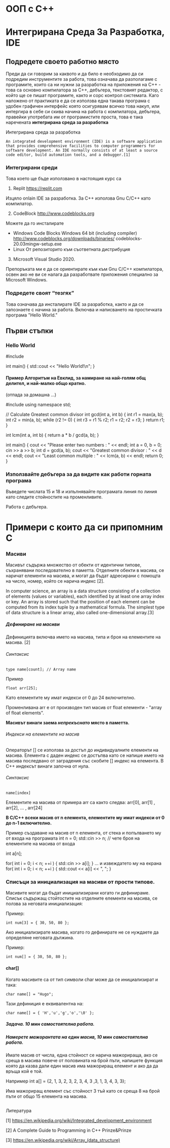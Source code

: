 # ООП с C++



# Интегрирана Среда За Разработка, IDE

## Подредете своето работно място

Преди да си говорим за каквото и да било е необходимо да си подредим инструментите за работа, това означава да разполагаме с програмите, които са ни нужни за разработка на приложения на C++ - това са основно компилатора за C++, дебъгера, текстовият редактор, с който ще се пишат програмите, както и сорс контрол системата. Каго наложено от практиката е да се използва една такава програма с удобен графичен интерфейс която осигурявам всичко това накуп, или интергира в себе си скива начина на работа с компилатора, дебъгера, правейки употребата им от програмистите проста, това е така наречената **интегрирана среда за разработка** 

Интегрирана среда за разработка

    An integrated development environment (IDE) is a software application that provides comprehensive facilities to computer programmers for software development. An IDE normally consists of at least a source code editor, build automation tools, and a debugger.[1]

### Интегрирани среди

Това което ще бъде използвано в настоящия курс са

1. Replit    https://replit.com
    
Изцяло onlain IDE за разработка. За C++ използва Gnu C/C++ като компилатор. 

2. CodeBlock   http://www.codeblocks.org

Можете да го инсталирате 

- Windows
	Code Blocks Windows 64 bit (including compiler) http://www.codeblocks.org/downloads/binaries/
		codeblocks-20.03mingw-setup.exe
- Linux
	От репозиторито към съответната дистрибуция
    
3. Microsoft Visual Studio 2020.

Препоръката ми е да се ориентирате към към Gnu C/C++ компилатора, освен ако не ви се налага да разработвате приложения специално за Microsoft Windows.

### Подредете своят “тезгях”

Това означава да инсталирате IDE за разработка, както и да се запознаете с начина за работа. Включва и написването на простичката програма "Hello World."


## Първи стъпки

### Hello World
#include <iostream>

int main() {
  std::cout << "Hello World!\n";
}
#### Пример Алгоритъм на Евклид, за намиране на най-голям общ делител, и най-малко общо кратно.
(отпада за домашна ...)

#include <iostream>
using namespace std;

// Calculate Greatest common divisor
int gcd(int a, int b) {
  int r1 = max(a, b);
  int r2 = min(a, b);
  while (r2 != 0) {
    int r3 = r1 % r2;
    r1 = r2;
    r2 = r3;
  }
  return r1;
}

int lcm(int a, int b) { return a * b / gcd(a, b); }

int main() {
  cout << "Please enter two numbers : " << endl;
  int a = 0, b = 0;
  cin >> a >> b;
  int d = gcd(a, b);
  cout << "Greatest common divisor : " << d << endl;
  cout << "Least common multiple : " << lcm(a, b) << endl;
  return 0;
}

### Използвайте дебъгера за да видите как работи горната програма

Въведете числата 15 и 18 и изпълнявайте програмата линия по линия като следите стойностите на променливите. 

Работа с дебъгера.

# Примери с които да си припомним C

### Масиви 

Масивът съдържа множество от обекти от идентични типове, съхранявани последователно в паметта. Отделните обекти в масива, се наричат елементи на масива, и могат да бъдат адресирани с помощта на число, номер, който се нарича индекс [2].

In computer science, an array is a data structure consisting of a collection of elements (values or variables), each identified by at least one array index or key. An array is stored such that the position of each element can be computed from its index tuple by a mathematical formula. The simplest type of data structure is a linear array, also called one-dimensional array.[3]


##### Дефиниране на масиви

Дефиницията включва името на масива, типа и броя на елементите на масива. [2]

###### Синтаксис

    type name[count]; // Array name

Пример

    float arr[25];
    
Като елементите му имат индекси от 0 до 24 включително. 

Променливана arr е от производен тип масив от float елементи - "array of float elements".

**Масивът винаги заема *непрекъснато* място в паметта.**

###### Индекси на елементите на масив

Операторът [] се използва за достъп до индивидуалните елементи на масива. Елемента с даден индекс се достъпва като сe напише името на масива последвано от заградения със скобите [] индекс на елемента. В C++ индексът винаги започна от нула.

###### Синтаксис
    name[index]

Елементите на масива от примера arr са както следва:
arr[0], arr[1] , arr[2], ... , arr[24]

**В C/C++ всеки масив от n eлемента, елементите му имат индекси от 0 до n-1 включително.** 

Пример създаване на масив от n елемента, от стека и попълването му от входа на програмата
int n = 0;
std::cin >> n; // чете броя на елементите на масива от входа

int a[n];

for( int i = 0; i < n; ++i ) {
    std::cin >> a[i];
}
... и извеждатето му на екрана
for( int i = 0; i < n; ++i ) {
    std::cout << a[i] << ", ";
}
### Списъци за инициализация на масиви от прости типове.

Масивите могат да бъдат инициализирани когато ги дефинираме. Списък съдържащ стойтостите на отделните елементи на масива, се ползва за неговата инициализация:

Пример: 

    int num[3] = { 30, 50, 80 };
    
Ако инициализирате масива, когато го дефинирате не се нуждаете да определяне неговата дължина.

Пример:
    
    int num[] = { 30, 50, 80 };


#### char[] 
Когато масивите са от тип символи char може да се инициализират и така:

    char name[] = "Hugo";

Тази дефиниция е еквивалентна на:

    char name[] = { 'H','u','g','o','\0' };

##### Задача. 10 мин самостоятелна работа.

##### Намерете мажорантата на един масив, 10 мин самостоятелна работа. 
    
Имате масив от числа, една стойност се нарича мажорираща, ако се среща в масива повече от половината на брой пъти, напишете функция която да казва дали един масив има мажориращ елемент и ако да да връща кой е той.

Например 
int a[] = {2, 1, 3, 2, 3, 2, 3, 4, 3 ,3, 1, 3, 4, 3, 3};

Има мажориращ елемент със стойност 3 тъй като се среща 8 на брой пъти от общо 15 елемента на масива.


```python

```

Литература

[1] https://en.wikipedia.org/wiki/Integrated_development_environment

[2] A Complete Guide to Programming in C++ Prinze&Prinze

[3] https://en.wikipedia.org/wiki/Array_(data_structure)


```python

```
